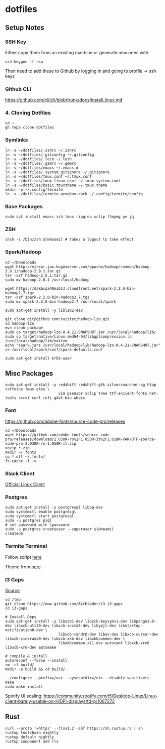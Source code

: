 dotfiles
========

## Setup Notes

### SSH Key

Either copy them from an existing machine
or generate new ones with:

```
ssh-keygen -t rsa
```

Then need to add these to Github by logging in
and going to profile -> ssh keys

###  Github CLI

https://github.com/cli/cli/blob/trunk/docs/install_linux.md

### 4. Cloning Dotfiles

```
cd ~
gh repo clone dotfiles
```

### Symlinks

```
ln -s ~/dotfiles/.zshrc ~/.zshrc
ln -s ~/dotfiles/.gitconfig ~/.gitconfig
ln -s ~/dotfiles/.lein ~/.lein
ln -s ~/dotfiles/.gemrc ~/.gemrc
ln -s ~/dotfiles/emacs ~/.emacs.d
ln -s ~/dotfiles/.system_gitignore ~/.gitignore
ln -s ~/dotfiles/tmux.conf ~/.tmux.conf
ln -s ~/dotfiles/tmux-linux.conf ~/.tmux-system.conf
ln -s ~/dotfiles/basic.tmuxtheme ~/.tmux.theme
mkdir -p ~/.config/termite
ln -s ~/dotfiles/termite-gruvbox-dark ~/.config/termite/config
```

### Base Packages

```
sudo apt install emacs zsh tmux ripgrep xclip ffmpeg pv jq
```

### ZSH

```
chsh -s /bin/zsh $(whoami) # takes a logout to take effect
```

### Spark/Hadoop

```
cd ~/Downloads
wget http://mirror.jax.hugeserver.com/apache/hadoop/common/hadoop-2.8.1/hadoop-2.8.1.tar.gz
tar -xzf hadoop-2.8.1.tar.gz
sudo mv hadoop-2.8.1 /usr/local/hadoop

wget https://d3kbcqa49mib13.cloudfront.net/spark-2.2.0-bin-hadoop2.7.tgz
tar -xzf spark-2.2.0-bin-hadoop2.7.tgz
sudo mv spark-2.2.0-bin-hadoop2.7 /usr/local/spark

sudo apt-get install -y liblzo2-dev

git clone git@github.com:twitter/hadoop-lzo.git
cd hadoop-lzo
mvn clean package
sudo cp target/hadoop-lzo-0.4.21-SNAPSHOT.jar /usr/local/hadoop/lib/
sudo cp target/native/Linux-amd64-64/libgplcompression.la /usr/local/hadoop/lib/native
echo "spark.jars /usr/local/hadoop/lib/hadoop-lzo-0.4.21-SNAPSHOT.jar" >> /usr/local/spark/conf/spark-defaults.conf

sudo apt-get install krb5-user
```

## Misc Packages

```
sudo apt-get install -y redshift redshift-gtk silversearcher-ag htop caffeine tmux gksu \
                        vim psensor xclip tree ttf-ancient-fonts net-tools scrot curl rofi gdal-bin whois
```

### Font

https://github.com/adobe-fonts/source-code-pro/releases

```
cd ~/Downloads
wget https://github.com/adobe-fonts/source-code-pro/releases/download/2.038R-ro%2F1.058R-it%2F1.018R-VAR/OTF-source-code-pro-2.038R-ro-1.058R-it.zip
unzip *.zip
mkdir ~/.fonts
cp *.otf ~/.fonts/
fc-cache -f -v
```

### Slack Client

[Official Linux Client](https://slack.com/downloads/linux)

### Postgres

```
sudo apt-get install -y postgresql libpq-dev
sudo systemctl enable postgresql
sudo systemctl start postgresql
sudo -u postgres psql
# set password with \password
sudo -u postgres createuser --superuser $(whoami)
createdb
```
### Termite Terminal

Follow script [here](https://github.com/Corwind/termite-install/blob/master/termite-install.sh)

Theme from [here](https://github.com/morhetz/gruvbox-contrib/blob/master/termite/gruvbox-dark)

### I3 Gaps

[Source](https://github.com/Airblader/i3/wiki/Compiling-&-Installing)

```
cd /tmp
git clone https://www.github.com/Airblader/i3 i3-gaps
cd i3-gaps

# Install Deps
sudo apt-get install -y libxcb1-dev libxcb-keysyms1-dev libpango1.0-dev libxcb-util0-dev libxcb-icccm4-dev libyajl-dev libstartup-notification0-dev \
                        libxcb-randr0-dev libev-dev libxcb-cursor-dev libxcb-xinerama0-dev libxcb-xkb-dev libxkbcommon-dev \
                        libxkbcommon-x11-dev autoconf libxcb-xrm0 libxcb-xrm-dev automake

# compile & install
autoreconf --force --install
rm -rf build/
mkdir -p build && cd build/

../configure --prefix=/usr --sysconfdir=/etc --disable-sanitizers
make
sudo make install
```

Spotify UI scaling: https://community.spotify.com/t5/Desktop-Linux/Linux-client-barely-usable-on-HiDPI-displays/td-p/1067272

## Rust

```
curl --proto '=https' --tlsv1.2 -sSf https://sh.rustup.rs | sh
rustup toolchain nightly
rustup default nightly
rustup component add rls
```
